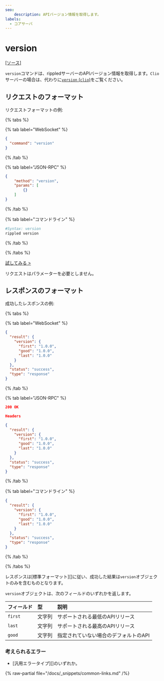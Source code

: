 ```yaml
---
seo:
    description: APIバージョン情報を取得します。
labels:
  - コアサーバ
---
```

# version

[[ソース]](https://github.com/XRPLF/rippled/blob/develop/src/ripple/beast/core/SemanticVersion.cpp "ソース")

`version`コマンドは、rippledサーバーのAPIバージョン情報を取得します。`Clio`サーバーの場合は、代わりに[`version` (`clio`)](../clio-methods/version.md)をご覧ください。


## リクエストのフォーマット
リクエストフォーマットの例:

{% tabs %}

{% tab label="WebSocket" %}
```json
{
  "command": "version"
}
```
{% /tab %}

{% tab label="JSON-RPC" %}
```json
{
    "method": "version",
    "params": [
        {}
    ]
}
```
{% /tab %}

{% tab label="コマンドライン" %}
```sh
#Syntax: version
rippled version
```
{% /tab %}

{% /tabs %}

[試してみる >](/resources/dev-tools/websocket-api-tool#version)

リクエストはパラメーターを必要としません。


## レスポンスのフォーマット

成功したレスポンスの例:

{% tabs %}

{% tab label="WebSocket" %}
```json
{
  "result": {
    "version": {
      "first": "1.0.0",
      "good": "1.0.0",
      "last": "1.0.0"
    }
  },
  "status": "success",
  "type": "response"
}
```
{% /tab %}

{% tab label="JSON-RPC" %}
```json
200 OK

Headers

{
  "result": {
    "version": {
      "first": "1.0.0",
      "good": "1.0.0",
      "last": "1.0.0"
    }
  },
  "status": "success",
  "type": "response"
}
```
{% /tab %}

{% tab label="コマンドライン" %}
```json
{
  "result": {
    "version": {
      "first": "1.0.0",
      "good": "1.0.0",
      "last": "1.0.0"
    }
  },
  "status": "success",
  "type": "response"
}
```
{% /tab %}

{% /tabs %}

レスポンスは[標準フォーマット][]に従い、成功した結果は`version`オブジェクトのみを含むものとなります。

`version`オブジェクトは、次のフィールドのいずれかを返します。

| フィールド | 型     | 説明 |
|:-----------|:-------|:------------------------------|
| `first`    | 文字列 | サポートされる最低のAPIリリース |
| `last`     | 文字列 | サポートされる最高のAPIリリース |
| `good`     | 文字列 | 指定されていない場合のデフォルトのAPI |

### 考えられるエラー

* [汎用エラータイプ][]のいずれか。

{% raw-partial file="/docs/_snippets/common-links.md" /%}
